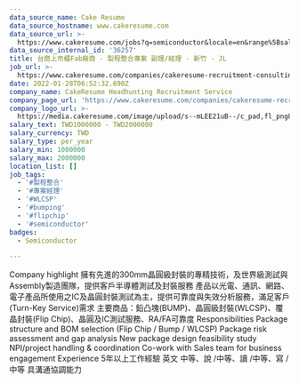 ```yaml
---
data_source_name: Cake Resume
data_source_hostname: www.cakeresume.com
data_source_url: >-
  https://www.cakeresume.com/jobs?q=semiconductor&locale=en&range%5Bsalary_range%5D%5Bmin%5D=1000000
data_source_internal_id: '36257'
title: 台商上市櫃Fab廠商 - 製程整合專案 副理/經理 - 新竹 - JL
job_url: >-
  https://www.cakeresume.com/companies/cakeresume-recruitment-consulting/jobs/d3b893
date: 2022-01-28T06:52:32.690Z
company_name: CakeResume Headhunting Recruitment Service
company_page_url: 'https://www.cakeresume.com/companies/cakeresume-recruitment-consulting'
company_logo_url: >-
  https://media.cakeresume.com/image/upload/s--mLEE21uB--/c_pad,fl_png8,h_200,w_200/v1620881212/vdbipassrdfr8omwzeq6.png
salary_text: TWD1000000 - TWD2000000
salary_currency: TWD
salary_type: per_year
salary_min: 1000000
salary_max: 2000000
location_list: []
job_tags:
  - '#製程整合'
  - '#專案經理'
  - '#WLCSP'
  - '#bumping'
  - '#flipchip'
  - '#semiconductor'
badges:
  - Semiconductor

---
```


Company highlight 擁有先進的300mm晶圓級封裝的專精技術，及世界級測試與Assembly製造團隊，提供客戶半導體測試及封裝服務 產品以光電、通訊、網路、電子產品所使用之IC及晶圓封裝測試為主，提供可靠度與失效分析服務，滿足客戶(Turn-Key Service)需求 主要商品：鉛凸塊(BUMP)、晶圓級封裝(WLCSP)、覆晶封裝(Flip Chip)、晶圓及IC測試服務、RA/FA可靠度 Responsibilities Package structure and BOM selection (Flip Chip / Bump / WLCSP) Package risk assessment and gap analysis New package design feasibility study NPI/project handling & coordination Co-work with Sales team for business engagement Experience 5年以上工作經驗 英文 中等、說 /中等、讀 /中等、寫 /中等 具溝通協調能力